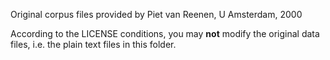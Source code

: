 Original corpus files provided by Piet van Reenen, U Amsterdam, 2000

According to the LICENSE conditions, you may **not** modify the original data files, i.e. the plain text files in this folder.
